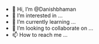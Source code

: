 - 👋 Hi, I’m @Danishbhaman
- 👀 I’m interested in ...
- 🌱 I’m currently learning ...
- 💞️ I’m looking to collaborate on ...
- 📫 How to reach me ...

<!---
Danishbhaman/Danishbhaman is a ✨ special ✨ repository because its `README.md` (this file) appears on your GitHub profile.
You can click the Preview link to take a look at your changes.
--->

